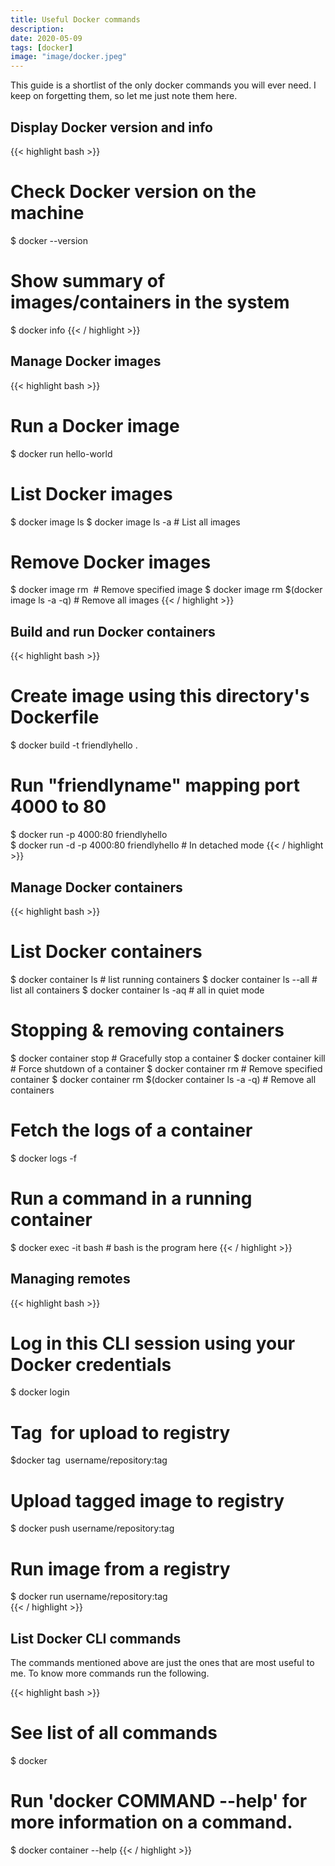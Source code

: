 ```yaml
---
title: Useful Docker commands
description: 
date: 2020-05-09
tags: [docker]
image: "image/docker.jpeg"
---
```


This guide is a shortlist of the only docker commands you will ever need. I keep on forgetting them, so let me just note them here. <!--more-->

## Display Docker version and info
{{< highlight bash >}}
# Check Docker version on the machine
$ docker --version

# Show summary of images/containers in the system
$ docker info
{{< / highlight >}}

<!------------------------------------>

## Manage Docker images

{{< highlight bash >}}
# Run a Docker image
$ docker run hello-world

# List Docker images
$ docker image ls
$ docker image ls -a  # List all images

# Remove Docker images
$ docker image rm <image id> # Remove specified image
$ docker image rm $(docker image ls -a -q) # Remove all images
{{< / highlight >}}

<!------------------------------------>

## Build and run Docker containers

{{< highlight bash >}}
# Create image using this directory's Dockerfile
$ docker build -t friendlyhello .  

# Run "friendlyname" mapping port 4000 to 80
$ docker run -p 4000:80 friendlyhello  
$ docker run -d -p 4000:80 friendlyhello    # In detached mode
{{< / highlight >}}

<!------------------------------------>

## Manage Docker containers

{{< highlight bash >}}
# List Docker containers
$ docker container ls           # list running containers
$ docker container ls --all     # list all containers
$ docker container ls -aq       # all in quiet mode

# Stopping & removing containers
$ docker container stop <hash>  # Gracefully stop a container
$ docker container kill <hash>  # Force shutdown of a container
$ docker container rm <hash>    # Remove specified container
$ docker container rm $(docker container ls -a -q)  # Remove all containers

# Fetch the logs of a container
$ docker logs -f <hash>

# Run a command in a running container
$ docker exec -it <hash> bash   # bash is the program here
{{< / highlight >}}

<!------------------------------------>

## Managing remotes

{{< highlight bash >}}
# Log in this CLI session using your Docker credentials
$ docker login             

# Tag <image> for upload to registry
$docker tag <image> username/repository:tag

# Upload tagged image to registry
$ docker push username/repository:tag            

# Run image from a registry
$ docker run username/repository:tag                   
{{< / highlight >}}

<!------------------------------------>

## List Docker CLI commands

The commands mentioned above are just the ones that are most useful to me. To know more commands run the following.

{{< highlight bash >}}
# See list of all commands
$ docker 

# Run 'docker COMMAND --help' for more information on a command.
$ docker container --help
{{< / highlight >}}
